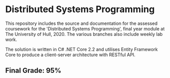 # Distributed Systems Programming
This repository includes the source and documentation for the assessed coursework for the 'Distributed Systems Programming', final year module at The University of Hull, 2020. The various branches also include weekly lab work.

The solution is written in C# .NET Core 2.2 and utilises Entity Framework Core to produce a client-server architecture with RESTful API.

##  Final Grade: 95%
